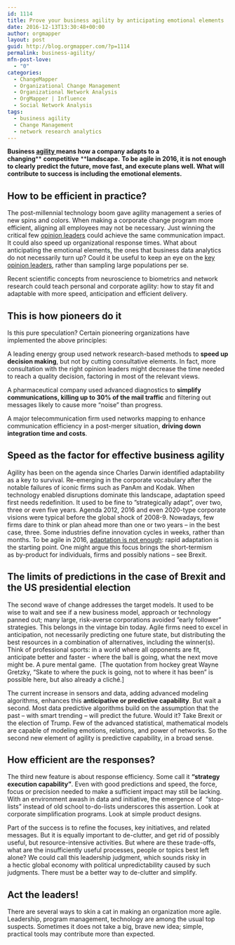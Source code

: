```yaml
---
id: 1114
title: Prove your business agility by anticipating emotional elements
date: 2016-12-13T13:30:48+00:00
author: orgmapper
layout: post
guid: http://blog.orgmapper.com/?p=1114
permalink: business-agility/
mfn-post-love:
  - "0"
categories:
  - ChangeMapper
  - Organizational Change Management
  - Organizational Network Analysis
  - OrgMapper | Influence
  - Social Network Analysis
tags:
  - business agility
  - Change Management
  - network research analytics
---
```

**Business <a href="http://www.odgersinterim.com/news-insight/perspective/article/agility-ability-4592/" target="_blank">agility </a>means how a company adapts to a changing**** ****competitive**** ****landscape.** **To be agile in 2016, it is not enough to clearly predict the future, move fast, and execute plans well. What will contribute to success is including the emotional elements.**

## **How to be efficient in practice?**

The post-millennial technology boom gave agility management a series of new spins and colors. When making a corporate change program more efficient, aligning all employees may not be necessary. Just winning the critical few [opinion leaders](http://starboardthinking.com/impact-of-influencers-on-organisational-performance/?doing_wp_cron=1481115838.1543951034545898437500) could achieve the same communication impact. It could also speed up organizational response times. What about anticipating the emotional elements, the ones that business data analytics do not necessarily turn up? Could it be useful to keep an eye on the <a href="http://starboardthinking.com/impact-of-influencers-on-organisational-performance/" target="_blank">key opinion leaders</a>, rather than sampling large populations per se.

Recent scientific concepts from neuroscience to biometrics and network research could teach personal and corporate agility: how to stay fit and adaptable with more speed, anticipation and efficient delivery.

## **This is how pioneers do it**

Is this pure speculation? Certain pioneering organizations have implemented the above principles:

A leading energy group used network research-based methods to **speed up decision making**, but not by cutting consultative elements. In fact, more consultation with the right opinion leaders might decrease the time needed to reach a quality decision, factoring in most of the relevant views.

A pharmaceutical company used advanced diagnostics to **simplify communications, killing up to 30% of the mail traffic** and filtering out messages likely to cause more “noise” than progress.

A major telecommunication firm used networks mapping to enhance communication efficiency in a post-merger situation, **driving down integration time and costs**.

## **Speed as the factor for effective business agility**

Agility has been on the agenda since Charles Darwin identified adaptability as a key to survival. Re-emerging in the corporate vocabulary after the notable failures of iconic firms such as PanAm and Kodak. When technology enabled disruptions dominate this landscape, adaptation speed first needs redefinition. It used to be fine to ”strategically adapt”, over two, three or even five years. Agenda 2012, 2016 and even 2020-type corporate visions were typical before the global shock of 2008-9. Nowadays, few firms dare to think or plan ahead more than one or two years – in the best case, three. Some industries define innovation cycles in weeks, rather than months. To be agile in 2016, [adaptation is not enough](http://blog.orgmapper.com/2016/04/29/four-plus-one-key-thoughts-about-change-management-you-should-always-keep-in-mind/): rapid adaptation is the starting point. One might argue this focus brings the short-termism as by-product for individuals, firms and possibly nations – see Brexit.

## **The limits of predictions in the case of Brexit and the US presidential election**

The second wave of change addresses the target models. It used to be wise to wait and see if a new business model, approach or technology panned out; many large, risk-averse corporations avoided ”early follower” strategies. This belongs in the vintage bin today. Agile firms need to excel in anticipation, not necessarily predicting one future state, but distributing the best resources in a combination of alternatives, including the winner(s). Think of professional sports: in a world where all opponents are fit, anticipate better and faster  -  where the ball is going, what the next move might be. A pure mental game.  [The quotation from hockey great Wayne Gretzky, “Skate to where the puck is going, not to where it has been” is possible here, but also already a cliché.]

The current increase in sensors and data, adding advanced modeling algorithms, enhances this **anticipative or predictive capability**. But wait a second. Most data predictive algorithms build on the assumption that the past – with smart trending – will predict the future. Would it? Take Brexit or the election of Trump. Few of the advanced statistical, mathematical models are capable of modeling emotions, relations, and power of networks. So the second new element of agility is predictive capability, in a broad sense.

## **How efficient are the responses?**

The third new feature is about response efficiency. Some call it **“strategy execution capability”**. Even with good predictions and speed, the force, focus or precision needed to make a sufficient impact may still be lacking. With an environment awash in data and initiative, the emergence of  “stop-lists” instead of old school to-do-lists underscores this assertion. Look at corporate simplification programs. Look at simple product designs.

Part of the success is to refine the focuses, key initiatives, and related messages. But it is equally important to de-clutter, and get rid of possibly useful, but resource-intensive activities. But where are these trade-offs, what are the insufficiently useful processes, people or topics best left alone? We could call this leadership judgment, which sounds risky in a hectic global economy with political unpredictability caused by such judgments. There must be a better way to de-clutter and simplify.

## **Act the leaders!**

There are several ways to skin a cat in making an organization more agile. Leadership, program management, technology are among the usual top suspects. Sometimes it does not take a big, brave new idea; simple, practical tools may contribute more than expected.
